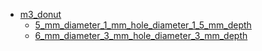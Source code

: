 * [m3_donut](m3_donut)
  * [5_mm_diameter_1_mm_hole_diameter_1_5_mm_depth](m3_donut/5_mm_diameter_1_mm_hole_diameter_1_5_mm_depth)
  * [6_mm_diameter_3_mm_hole_diameter_3_mm_depth](m3_donut/6_mm_diameter_3_mm_hole_diameter_3_mm_depth)
